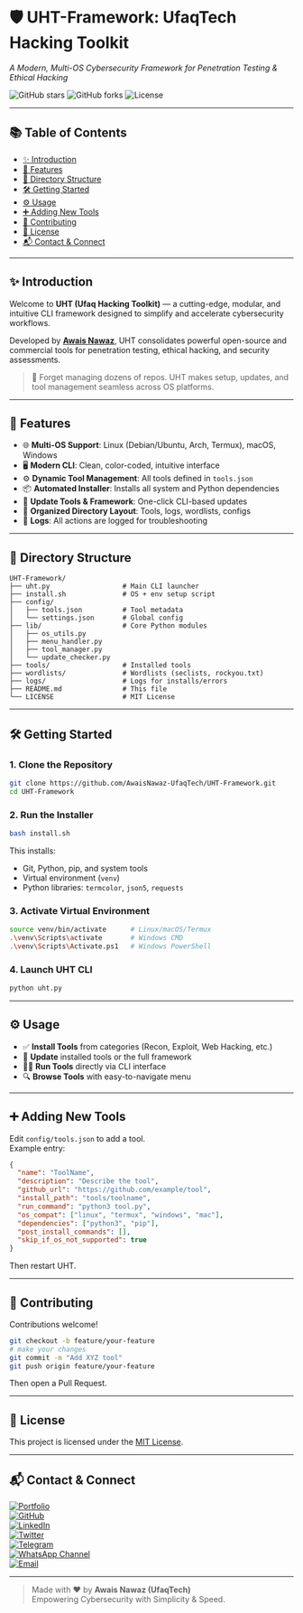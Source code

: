 # 🛡️ UHT-Framework: UfaqTech Hacking Toolkit  
*A Modern, Multi-OS Cybersecurity Framework for Penetration Testing & Ethical Hacking*

![GitHub stars](https://img.shields.io/github/stars/AwaisNawaz-UfaqTech/UHT-Framework?style=social)
![GitHub forks](https://img.shields.io/github/forks/AwaisNawaz-UfaqTech/UHT-Framework?style=social)
![License](https://img.shields.io/badge/License-MIT-blue.svg)

---

## 📚 Table of Contents
- [✨ Introduction](#-introduction)
- [🚀 Features](#-features)
- [📁 Directory Structure](#-directory-structure)
- [🛠️ Getting Started](#-getting-started)
- [⚙️ Usage](#️-usage)
- [➕ Adding New Tools](#-adding-new-tools)
- [🤝 Contributing](#-contributing)
- [📄 License](#-license)
- [📬 Contact & Connect](#-contact--connect)

---

## ✨ Introduction

Welcome to **UHT (Ufaq Hacking Toolkit)** — a cutting-edge, modular, and intuitive CLI framework designed to simplify and accelerate cybersecurity workflows.

Developed by [**Awais Nawaz**](https://www.linkedin.com/in/awais-nawaz-52b643315), UHT consolidates powerful open-source and commercial tools for penetration testing, ethical hacking, and security assessments.

> 🚀 Forget managing dozens of repos. UHT makes setup, updates, and tool management seamless across OS platforms.

---

## 🚀 Features

- 🌐 **Multi-OS Support**: Linux (Debian/Ubuntu, Arch, Termux), macOS, Windows
- 🖥️ **Modern CLI**: Clean, color-coded, intuitive interface
- ⚙️ **Dynamic Tool Management**: All tools defined in `tools.json`
- 📦 **Automated Installer**: Installs all system and Python dependencies
- 🔄 **Update Tools & Framework**: One-click CLI-based updates
- 📁 **Organized Directory Layout**: Tools, logs, wordlists, configs
- 📝 **Logs**: All actions are logged for troubleshooting

---

## 📁 Directory Structure

```
UHT-Framework/
├── uht.py                  # Main CLI launcher
├── install.sh              # OS + env setup script
├── config/
│   ├── tools.json          # Tool metadata
│   └── settings.json       # Global config
├── lib/                    # Core Python modules
│   ├── os_utils.py
│   ├── menu_handler.py
│   ├── tool_manager.py
│   └── update_checker.py
├── tools/                  # Installed tools
├── wordlists/              # Wordlists (seclists, rockyou.txt)
├── logs/                   # Logs for installs/errors
├── README.md               # This file
└── LICENSE                 # MIT License
```

---

## 🛠️ Getting Started

### 1. Clone the Repository
```bash
git clone https://github.com/AwaisNawaz-UfaqTech/UHT-Framework.git
cd UHT-Framework
```

### 2. Run the Installer
```bash
bash install.sh
```

This installs:
- Git, Python, pip, and system tools
- Virtual environment (`venv`)
- Python libraries: `termcolor`, `json5`, `requests`

### 3. Activate Virtual Environment
```bash
source venv/bin/activate      # Linux/macOS/Termux
.\venv\Scripts\activate       # Windows CMD
.\venv\Scripts\Activate.ps1   # Windows PowerShell
```

### 4. Launch UHT CLI
```bash
python uht.py
```

---

## ⚙️ Usage

- ✅ **Install Tools** from categories (Recon, Exploit, Web Hacking, etc.)
- 🔄 **Update** installed tools or the full framework
- 🏃‍♂️ **Run Tools** directly via CLI interface
- 🔍 **Browse Tools** with easy-to-navigate menu

---

## ➕ Adding New Tools

Edit `config/tools.json` to add a tool.  
Example entry:
```json
{
  "name": "ToolName",
  "description": "Describe the tool",
  "github_url": "https://github.com/example/tool",
  "install_path": "tools/toolname",
  "run_command": "python3 tool.py",
  "os_compat": ["linux", "termux", "windows", "mac"],
  "dependencies": ["python3", "pip"],
  "post_install_commands": [],
  "skip_if_os_not_supported": true
}
```
Then restart UHT.

---

## 🤝 Contributing

Contributions welcome!

```bash
git checkout -b feature/your-feature
# make your changes
git commit -m "Add XYZ tool"
git push origin feature/your-feature
```

Then open a Pull Request.

---

## 📄 License

This project is licensed under the [MIT License](LICENSE).

---

## 📬 Contact & Connect

[![Portfolio](https://img.shields.io/badge/-Portfolio-0a192f?style=flat&logo=Google-Chrome&logoColor=white)](https://ufaqtech.github.io/awais.github.io/)  
[![GitHub](https://img.shields.io/badge/-GitHub-181717?style=flat&logo=github&logoColor=white)](https://github.com/AwaisNawaz-UfaqTech)  
[![LinkedIn](https://img.shields.io/badge/-LinkedIn-0077B5?style=flat&logo=linkedin&logoColor=white)](https://www.linkedin.com/in/awais-nawaz-52b643315)  
[![Twitter](https://img.shields.io/badge/-Twitter-1DA1F2?style=flat&logo=twitter&logoColor=white)](https://twitter.com/Ufaq_Tech)  
[![Telegram](https://img.shields.io/badge/-Telegram-0088cc?style=flat&logo=telegram&logoColor=white)](https://t.me/UfaqTech)  
[![WhatsApp Channel](https://img.shields.io/badge/-WhatsApp%20Channel-25D366?style=flat&logo=whatsapp&logoColor=white)](https://whatsapp.com/channel/0029VaFZ1eO5zYQLnCOsIQ1F)  
[![Email](https://img.shields.io/badge/-Email-D14836?style=flat&logo=gmail&logoColor=white)](mailto:mawais03415942806@gmail.com)

---

> Made with ❤️ by **Awais Nawaz (UfaqTech)**  
> Empowering Cybersecurity with Simplicity & Speed.
